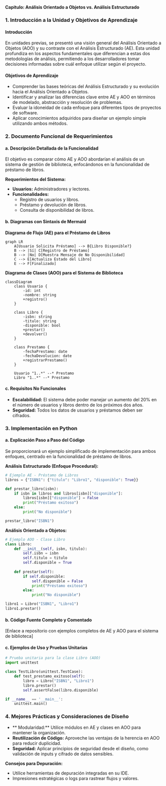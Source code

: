 **Capitulo: Análisis Orientado a Objetos vs. Análisis Estructurado**

### **1. Introducción a la Unidad y Objetivos de Aprendizaje**

#### **Introducción**
En unidades previas, se presentó una visión general del Análisis Orientado a Objetos (AOO) y su contraste con el Análisis Estructurado (AE). Esta unidad profundiza en los aspectos fundamentales que diferencian a estas dos metodologías de análisis, permitiendo a los desarrolladores tomar decisiones informadas sobre cuál enfoque utilizar según el proyecto. 

#### **Objetivos de Aprendizaje**
- Comprender las bases teóricas del Análisis Estructurado y su evolución hacia el Análisis Orientado a Objetos.
- Identificar y analizar las diferencias clave entre AE y AOO en términos de modelado, abstracción y resolución de problemas.
- Evaluar la idoneidad de cada enfoque para diferentes tipos de proyectos de software.
- Aplicar conocimientos adquiridos para diseñar un ejemplo simple utilizando ambos métodos.

### **2. Documento Funcional de Requerimientos**

#### **a. Descripción Detallada de la Funcionalidad**
El objetivo es comparar cómo AE y AOO abordarían el análisis de un sistema de gestión de biblioteca, enfocándonos en la funcionalidad de préstamo de libros.

**Requerimientos del Sistema:**

- **Usuarios:** Administradores y lectores.
- **Funcionalidades:**
  - Registro de usuarios y libros.
  - Préstamo y devolución de libros.
  - Consulta de disponibilidad de libros.

#### **b. Diagramas con Sintaxis de Mermaid**

**Diagrama de Flujo (AE) para el Préstamo de Libros**
```mermaid
graph LR
    A[Usuario Solicita Préstamo] --> B{Libro Disponible?}
    B --> |Sí| C[Registro de Préstamo]
    B --> |No| D[Muestra Mensaje de No Disponibilidad]
    C --> E[Actualiza Estado del Libro]
    E --> F[Finalizado]
```

**Diagrama de Clases (AOO) para el Sistema de Biblioteca**
```mermaid
classDiagram
    class Usuario {
        -id: int
        -nombre: string
        +registro()
    }
    
    class Libro {
        -isbn: string
        -titulo: string
        -disponible: bool
        +prestar()
        +devolver()
    }
    
    class Prestamo {
        -fechaPrestamo: date
        -fechaDevolucion: date
        +registrarPrestamo()
    }
    
    Usuario "1..*" --* Prestamo
    Libro "1..*" --* Prestamo
```

#### **c. Requisitos No Funcionales**
- **Escalabilidad:** El sistema debe poder manejar un aumento del 20% en el número de usuarios y libros dentro de los próximos dos años.
- **Seguridad:** Todos los datos de usuarios y préstamos deben ser cifrados.

### **3. Implementación en Python**

#### **a. Explicación Paso a Paso del Código**
Se proporcionará un ejemplo simplificado de implementación para ambos enfoques, centrado en la funcionalidad de préstamo de libros.

**Análisis Estructurado (Enfoque Procedural):**
```python
# Ejemplo AE - Préstamo de Libros
libros = {"ISBN1": {"titulo": "Libro1", "disponible": True}}

def prestar_libro(isbn):
    if isbn in libros and libros[isbn]["disponible"]:
        libros[isbn]["disponible"] = False
        print("Préstamo exitoso")
    else:
        print("No disponible")

prestar_libro("ISBN1")
```

**Análisis Orientado a Objetos:**
```python
# Ejemplo AOO - Clase Libro
class Libro:
    def __init__(self, isbn, titulo):
        self.isbn = isbn
        self.titulo = titulo
        self.disponible = True
    
    def prestar(self):
        if self.disponible:
            self.disponible = False
            print("Préstamo exitoso")
        else:
            print("No disponible")

libro1 = Libro("ISBN1", "Libro1")
libro1.prestar()
```

#### **b. Código Fuente Completo y Comentado**
[Enlace a repositorio con ejemplos completos de AE y AOO para el sistema de biblioteca]

#### **c. Ejemplos de Uso y Pruebas Unitarias**
```python
# Prueba unitaria para la clase Libro (AOO)
import unittest

class TestLibro(unittest.TestCase):
    def test_prestamo_exitoso(self):
        libro = Libro("ISBN1", "Libro1")
        libro.prestar()
        self.assertFalse(libro.disponible)

if __name__ == '__main__':
    unittest.main()
```

### **4. Mejores Prácticas y Consideraciones de Diseño**

- ** Modularidad:** Utilice módulos en AE y clases en AOO para mantener la organización.
- **Reutilización de Código:** Aproveche las ventajas de la herencia en AOO para reducir duplicidad.
- **Seguridad:** Aplicar principios de seguridad desde el diseño, como validación de inputs y cifrado de datos sensibles.

**Consejos para Depuración:**
- Utilice herramientas de depuración integradas en su IDE.
- Impresiones estratégicas o logs para rastrear flujos y valores.
